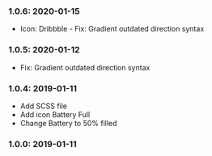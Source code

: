 ### 1.0.6: 2020-01-15
  * Icon: Dribbble - Fix: Gradient outdated direction syntax

### 1.0.5: 2020-01-12
  * Fix: Gradient outdated direction syntax

### 1.0.4: 2019-01-11
  * Add SCSS file
  * Add icon Battery Full
  * Change Battery to 50% filled

### 1.0.0: 2019-01-11